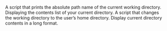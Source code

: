 A script that prints the absolute path name of the current working directory.
Displaying the contents list of your current directory.
A script that changes the working directory to the user’s home directory.
Display current directory contents in a long format.

